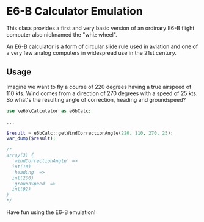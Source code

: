 # E6-B Calculator Emulation

This class provides a first and very basic version of an ordinary E6-B flight computer also nicknamed the "whiz wheel".

An E6-B calculator is a form of circular slide rule used in aviation and one of a very few analog computers in widespread use in the 21st century.

## Usage

Imagine we want to fly a course of 220 degrees having a true airspeed of 110 kts. Wind comes from a direction of 270 degrees with a speed of 25 kts. So what's the resulting angle of correction, heading and groundspeed?

```php
use \e6b\Calculator as e6bCalc;

...

$result = e6bCalc::getWindCorrectionAngle(220, 110, 270, 25);
var_dump($result);

/*
array(3) {
  'windCorrectionAngle' =>
  int(10)
  'heading' =>
  int(230)
  'groundSpeed' =>
  int(92)
}
*/
```

Have fun using the E6-B emulation!
